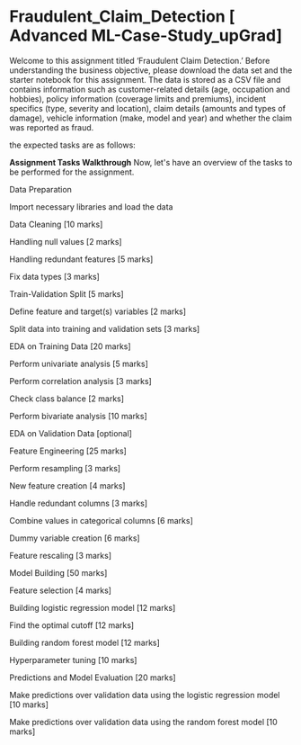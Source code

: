 # Fraudulent_Claim_Detection [ Advanced ML-Case-Study_upGrad]
Welcome to this assignment titled ‘Fraudulent Claim Detection.’ 
Before understanding the business objective, please download the data set and the starter notebook for this assignment.
The data is stored as a CSV file and contains information such as customer-related details (age, occupation and hobbies), policy information (coverage limits and premiums), incident specifics (type, severity and location), claim details (amounts and types of damage), vehicle information (make, model and year) and whether the claim was reported as fraud. 

the expected tasks are as follows:

**Assignment Tasks Walkthrough**
Now, let's have an overview of the tasks to be performed for the assignment. 

Data Preparation

Import necessary libraries and load the data

Data Cleaning [10 marks]

Handling null values [2 marks]

Handling redundant features [5 marks]

Fix data types [3 marks]

Train-Validation Split [5 marks]

Define feature and target(s) variables [2 marks]

Split data into training and validation sets [3 marks]

EDA on Training Data [20 marks]

Perform univariate analysis [5 marks]

Perform correlation analysis [3 marks]

Check class balance [2 marks]

Perform bivariate analysis [10 marks]

EDA on Validation Data [optional]

Feature Engineering [25 marks]

Perform resampling [3 marks]

New feature creation [4 marks]

Handle redundant columns [3 marks]

Combine values in categorical columns [6 marks]

Dummy variable creation [6 marks]

Feature rescaling [3 marks]

Model Building [50 marks]

Feature selection [4 marks]

Building logistic regression model [12 marks]

Find the optimal cutoff [12 marks]

Building random forest model [12 marks]

Hyperparameter tuning [10 marks]

Predictions and Model Evaluation [20 marks]

Make predictions over validation data using the logistic regression model [10 marks]

Make predictions over validation data using the random forest model [10 marks]
